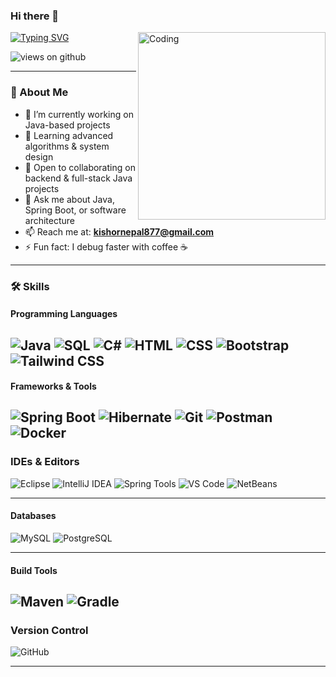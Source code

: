### Hi there 👋



<img align="right" alt="Coding" width="300" src="https://i.pinimg.com/originals/81/17/8b/81178b47a8598f0c81c4799f2cdd4057.gif">

[![Typing SVG](https://readme-typing-svg.herokuapp.com?font=Architects+Daughter&color=7AF79A&size=30&lines=Hey!+It's+Kishor!;I'm+a+Java+Developer;I+love+building+cool+projects;And+exploring+new+tech)](https://git.io/typing-svg)

<img src="https://komarev.com/ghpvc/?username=KishorNepal&label=Views&color=brightgreen&style=flat-square" alt="views on github" />

---

### 🚀 About Me
- 🔭 I’m currently working on Java-based projects  
- 🌱 Learning advanced algorithms & system design  
- 👯 Open to collaborating on backend & full-stack Java projects  
- 💬 Ask me about Java, Spring Boot, or software architecture  
- 📫 Reach me at: **kishornepal877@gmail.com**  
- ⚡ Fun fact: I debug faster with coffee ☕  

---

### 🛠 Skills

#### Programming Languages
![Java](https://img.shields.io/badge/Java-ED8B00?style=for-the-badge&logo=java&logoColor=white) ![SQL](https://img.shields.io/badge/SQL-07405E?style=for-the-badge&logo=sqlite&logoColor=white) ![C#](https://img.shields.io/badge/C%23-239120?style=for-the-badge&logo=c-sharp&logoColor=white) ![HTML](https://img.shields.io/badge/HTML-E34F26?style=for-the-badge&logo=html5&logoColor=white) ![CSS](https://img.shields.io/badge/CSS-1572B6?style=for-the-badge&logo=css3&logoColor=white) ![Bootstrap](https://img.shields.io/badge/Bootstrap-7952B3?style=for-the-badge&logo=bootstrap&logoColor=white) ![Tailwind CSS](https://img.shields.io/badge/Tailwind_CSS-06B6D4?style=for-the-badge&logo=tailwind-css&logoColor=white)
---
#### Frameworks & Tools
![Spring Boot](https://img.shields.io/badge/Spring_Boot-6DB33F?style=for-the-badge&logo=spring-boot&logoColor=white) ![Hibernate](https://img.shields.io/badge/Hibernate-59666C?style=for-the-badge&logo=hibernate&logoColor=white) ![Git](https://img.shields.io/badge/Git-F05032?style=for-the-badge&logo=git&logoColor=white) ![Postman](https://img.shields.io/badge/Postman-FF6C37?style=for-the-badge&logo=postman&logoColor=white) ![Docker](https://img.shields.io/badge/Docker-2496ED?style=for-the-badge&logo=docker&logoColor=white)
---
### IDEs & Editors
![Eclipse](https://img.shields.io/badge/Eclipse-2C2255?style=for-the-badge&logo=eclipse&logoColor=white) ![IntelliJ IDEA](https://img.shields.io/badge/IntelliJ_IDEA-000000?style=for-the-badge&logo=intellij-idea&logoColor=white) ![Spring Tools](https://img.shields.io/badge/Spring_Tools-6DB33F?style=for-the-badge&logo=spring&logoColor=white) ![VS Code](https://img.shields.io/badge/VS_Code-007ACC?style=for-the-badge&logo=visual-studio-code&logoColor=white) ![NetBeans](https://img.shields.io/badge/Apache_NetBeans-1B6AC6?style=for-the-badge&logo=apache-netbeans-ide&logoColor=white)

---
#### Databases
![MySQL](https://img.shields.io/badge/MySQL-00000F?style=for-the-badge&logo=mysql&logoColor=white) ![PostgreSQL](https://img.shields.io/badge/PostgreSQL-336791?style=for-the-badge&logo=postgresql&logoColor=white)

---
#### Build Tools
![Maven](https://img.shields.io/badge/Apache_Maven-C71A36?style=for-the-badge&logo=apachemaven&logoColor=white)
![Gradle](https://img.shields.io/badge/Gradle-02303A?style=for-the-badge&logo=gradle&logoColor=white)
---
### Version Control
![GitHub](https://img.shields.io/badge/GitHub-181717?style=for-the-badge&logo=github&logoColor=white)

---
